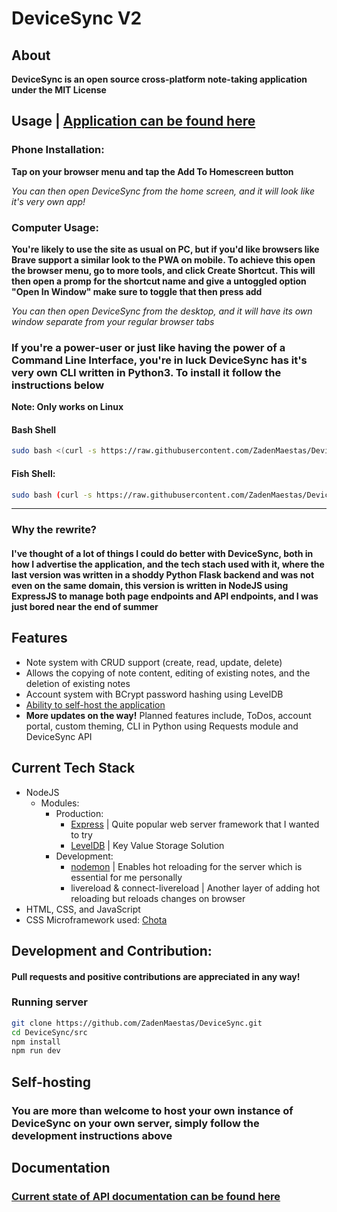 # DeviceSync V2

## About

**DeviceSync is an open source cross-platform note-taking application under the MIT License**

## Usage | [Application can be found here](https://devicesync.theprotondev.repl.co)
### Phone Installation:
**Tap on your browser menu and tap the Add To Homescreen button**

_You can then open DeviceSync from the home screen, and it will look like it's very own app!_

### Computer Usage:
**You're likely to use the site as usual on PC, but if you'd like browsers like Brave support a similar look to the  PWA on mobile. To achieve this open the browser menu, go to more tools, and click Create Shortcut. This will then open a promp for the shortcut name and give a untoggled option "Open In Window" make sure to toggle that then press add**

_You can then open DeviceSync from the desktop, and it will have its own window separate from your regular browser tabs_

### If you're a power-user or just like having the power of a Command Line Interface, you're in luck DeviceSync has it's very own CLI written in Python3. To install it follow the instructions below 
**Note: Only works on Linux**
#### Bash Shell
```bash
sudo bash <(curl -s https://raw.githubusercontent.com/ZadenMaestas/DeviceSync/main/bin/install-cli.sh)
```
#### Fish Shell:
```bash
sudo bash (curl -s https://raw.githubusercontent.com/ZadenMaestas/DeviceSync/main/bin/install-cli.sh | psub)
```

---

### Why the rewrite?

#### I've thought of a lot of things I could do better with DeviceSync, both in how I advertise the application, and the tech stach used with it, where the last version was written in a shoddy Python Flask backend and was not even on the same domain, this version is written in NodeJS using ExpressJS to manage both page endpoints and API endpoints, and I was just bored near the end of summer

## Features

- Note system with CRUD support (create, read, update, delete)
- Allows the copying of note content, editing of existing notes, and the deletion of existing notes
- Account system with BCrypt password hashing using LevelDB
- [Ability to self-host the application ](https://github.com/ZadenMaestas/DeviceSync#self-hosting)
- **More updates on the way!** Planned features include, ToDos, account portal, custom theming, CLI in Python
  using Requests module and DeviceSync API

## Current Tech Stack

- NodeJS
    - Modules:
        - Production:
            - [Express](https://expressjs.com) | Quite popular web server framework that I wanted to try
            - [LevelDB](https://github.com/Level/level) | Key Value Storage Solution
        - Development:
            - [nodemon](https://nodemon.io) | Enables hot reloading for the server which is essential for me personally
            - livereload & connect-livereload | Another layer of adding hot reloading but reloads changes on browser
- HTML, CSS, and JavaScript
- CSS Microframework used: [Chota](https://jenil.github.io/chota/)

## Development and Contribution:

#### Pull requests and positive contributions are appreciated in any way!

### Running server

```bash
git clone https://github.com/ZadenMaestas/DeviceSync.git
cd DeviceSync/src
npm install
npm run dev
```

## Self-hosting

### You are more than welcome to host your own instance of DeviceSync on your own server, simply follow the development instructions above

## Documentation

### [Current state of API documentation can be found here](https://github.com/ZadenMaestas/DeviceSync/blob/main/docs/documentation.md)
